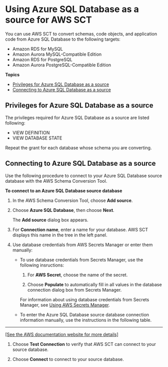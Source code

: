 # Using Azure SQL Database as a source for AWS SCT<a name="CHAP_Source.AzureSQL"></a>

You can use AWS SCT to convert schemas, code objects, and application code from Azure SQL Database to the following targets: 
+ Amazon RDS for MySQL
+ Amazon Aurora MySQL\-Compatible Edition
+ Amazon RDS for PostgreSQL
+ Amazon Aurora PostgreSQL\-Compatible Edition

**Topics**
+ [Privileges for Azure SQL Database as a source](#CHAP_Source.AzureSQL.Permissions)
+ [Connecting to Azure SQL Database as a source](#CHAP_Source.AzureSQL.Connecting)

## Privileges for Azure SQL Database as a source<a name="CHAP_Source.AzureSQL.Permissions"></a>

The privileges required for Azure SQL Database as a source are listed following: 
+ VIEW DEFINITION 
+ VIEW DATABASE STATE 

Repeat the grant for each database whose schema you are converting\. 

## Connecting to Azure SQL Database as a source<a name="CHAP_Source.AzureSQL.Connecting"></a>

Use the following procedure to connect to your Azure SQL Database source database with the AWS Schema Conversion Tool\. 

**To connect to an Azure SQL Database source database**

1. In the AWS Schema Conversion Tool, choose **Add source**\. 

1. Choose **Azure SQL Database**, then choose **Next**\. 

   The **Add source** dialog box appears\.

1. For **Connection name**, enter a name for your database\. AWS SCT displays this name in the tree in the left panel\. 

1. Use database credentials from AWS Secrets Manager or enter them manually:
   + To use database credentials from Secrets Manager, use the following insructions:

     1. For **AWS Secret**, choose the name of the secret\.

     1. Choose **Populate** to automatically fill in all values in the database connection dialog box from Secrets Manager\.

     For information about using database credentials from Secrets Manager, see [Using AWS Secrets Manager](CHAP_UserInterface.md#CHAP_UserInterface.SecretsManager)\.
   + To enter the Azure SQL Database source database connection information manually, use the instructions in the following table\.  
****    
[\[See the AWS documentation website for more details\]](http://docs.aws.amazon.com/SchemaConversionTool/latest/userguide/CHAP_Source.AzureSQL.html)

1. Choose **Test Connection** to verify that AWS SCT can connect to your source database\. 

1. Choose **Connect** to connect to your source database\.